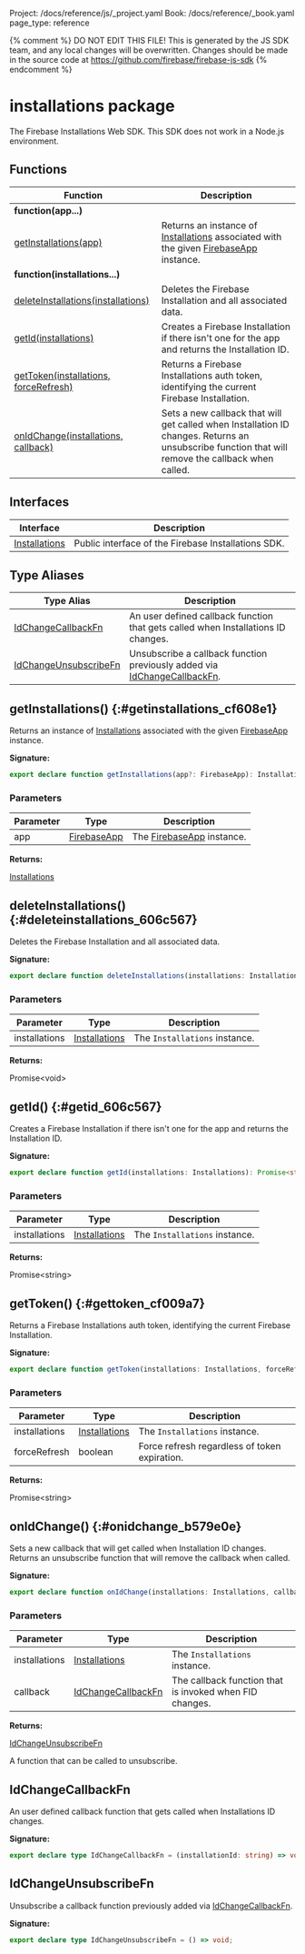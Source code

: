 Project: /docs/reference/js/_project.yaml
Book: /docs/reference/_book.yaml
page_type: reference

{% comment %}
DO NOT EDIT THIS FILE!
This is generated by the JS SDK team, and any local changes will be
overwritten. Changes should be made in the source code at
https://github.com/firebase/firebase-js-sdk
{% endcomment %}

# installations package
The Firebase Installations Web SDK. This SDK does not work in a Node.js environment.

## Functions

|  Function | Description |
|  --- | --- |
|  <b>function(app...)</b> |
|  [getInstallations(app)](./installations.md#getinstallations_cf608e1) | Returns an instance of [Installations](./installations.installations.md#installations_interface) associated with the given [FirebaseApp](./app.firebaseapp.md#firebaseapp_interface) instance. |
|  <b>function(installations...)</b> |
|  [deleteInstallations(installations)](./installations.md#deleteinstallations_606c567) | Deletes the Firebase Installation and all associated data. |
|  [getId(installations)](./installations.md#getid_606c567) | Creates a Firebase Installation if there isn't one for the app and returns the Installation ID. |
|  [getToken(installations, forceRefresh)](./installations.md#gettoken_cf009a7) | Returns a Firebase Installations auth token, identifying the current Firebase Installation. |
|  [onIdChange(installations, callback)](./installations.md#onidchange_b579e0e) | Sets a new callback that will get called when Installation ID changes. Returns an unsubscribe function that will remove the callback when called. |

## Interfaces

|  Interface | Description |
|  --- | --- |
|  [Installations](./installations.installations.md#installations_interface) | Public interface of the Firebase Installations SDK. |

## Type Aliases

|  Type Alias | Description |
|  --- | --- |
|  [IdChangeCallbackFn](./installations.md#idchangecallbackfn) | An user defined callback function that gets called when Installations ID changes. |
|  [IdChangeUnsubscribeFn](./installations.md#idchangeunsubscribefn) | Unsubscribe a callback function previously added via [IdChangeCallbackFn](./installations.md#idchangecallbackfn)<!-- -->. |

## getInstallations() {:#getinstallations_cf608e1}

Returns an instance of [Installations](./installations.installations.md#installations_interface) associated with the given [FirebaseApp](./app.firebaseapp.md#firebaseapp_interface) instance.

<b>Signature:</b>

```typescript
export declare function getInstallations(app?: FirebaseApp): Installations;
```

### Parameters

|  Parameter | Type | Description |
|  --- | --- | --- |
|  app | [FirebaseApp](./app.firebaseapp.md#firebaseapp_interface) | The [FirebaseApp](./app.firebaseapp.md#firebaseapp_interface) instance. |

<b>Returns:</b>

[Installations](./installations.installations.md#installations_interface)

## deleteInstallations() {:#deleteinstallations_606c567}

Deletes the Firebase Installation and all associated data.

<b>Signature:</b>

```typescript
export declare function deleteInstallations(installations: Installations): Promise<void>;
```

### Parameters

|  Parameter | Type | Description |
|  --- | --- | --- |
|  installations | [Installations](./installations.installations.md#installations_interface) | The <code>Installations</code> instance. |

<b>Returns:</b>

Promise&lt;void&gt;

## getId() {:#getid_606c567}

Creates a Firebase Installation if there isn't one for the app and returns the Installation ID.

<b>Signature:</b>

```typescript
export declare function getId(installations: Installations): Promise<string>;
```

### Parameters

|  Parameter | Type | Description |
|  --- | --- | --- |
|  installations | [Installations](./installations.installations.md#installations_interface) | The <code>Installations</code> instance. |

<b>Returns:</b>

Promise&lt;string&gt;

## getToken() {:#gettoken_cf009a7}

Returns a Firebase Installations auth token, identifying the current Firebase Installation.

<b>Signature:</b>

```typescript
export declare function getToken(installations: Installations, forceRefresh?: boolean): Promise<string>;
```

### Parameters

|  Parameter | Type | Description |
|  --- | --- | --- |
|  installations | [Installations](./installations.installations.md#installations_interface) | The <code>Installations</code> instance. |
|  forceRefresh | boolean | Force refresh regardless of token expiration. |

<b>Returns:</b>

Promise&lt;string&gt;

## onIdChange() {:#onidchange_b579e0e}

Sets a new callback that will get called when Installation ID changes. Returns an unsubscribe function that will remove the callback when called.

<b>Signature:</b>

```typescript
export declare function onIdChange(installations: Installations, callback: IdChangeCallbackFn): IdChangeUnsubscribeFn;
```

### Parameters

|  Parameter | Type | Description |
|  --- | --- | --- |
|  installations | [Installations](./installations.installations.md#installations_interface) | The <code>Installations</code> instance. |
|  callback | [IdChangeCallbackFn](./installations.md#idchangecallbackfn) | The callback function that is invoked when FID changes. |

<b>Returns:</b>

[IdChangeUnsubscribeFn](./installations.md#idchangeunsubscribefn)

A function that can be called to unsubscribe.

## IdChangeCallbackFn

An user defined callback function that gets called when Installations ID changes.

<b>Signature:</b>

```typescript
export declare type IdChangeCallbackFn = (installationId: string) => void;
```

## IdChangeUnsubscribeFn

Unsubscribe a callback function previously added via [IdChangeCallbackFn](./installations.md#idchangecallbackfn)<!-- -->.

<b>Signature:</b>

```typescript
export declare type IdChangeUnsubscribeFn = () => void;
```
